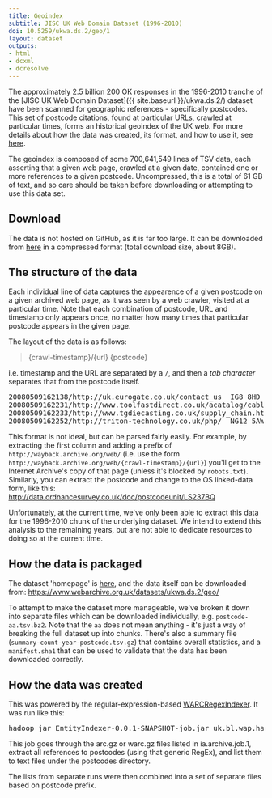 ```yaml
---
title: Geoindex
subtitle: JISC UK Web Domain Dataset (1996-2010)
doi: 10.5259/ukwa.ds.2/geo/1
layout: dataset
outputs:
- html
- dcxml
- dcresolve
---
```


The approximately 2.5 billion 200 OK responses in the 1996-2010 tranche of the [JISC UK Web Domain Dataset]({{ site.baseurl }}/ukwa.ds.2/) dataset have been scanned for geographic references - specifically postcodes. This set of postcode citations, found at particular URLs, crawled at particular times, forms an historical geoindex of the UK web. For more details about how the data was created, its format, and how to use it, see [here](https://github.com/ukwa/opendata/tree/gh-pages/ukwa.ds.2/geo).

The geoindex is composed of some 700,641,549 lines of TSV data, each asserting that a given web page, crawled at a given date, contained one or more references to a given postcode. Uncompressed, this is a total of 61 GB of text, and so care should be taken before downloading or attempting to use this data set.

Download
--------

The data is not hosted on GitHub, as it is far too large. It can be downloaded from [here](http://www.webarchive.org.uk/datasets/ukwa.ds.2/geo/) in a compressed format (total download size, about 8GB).


The structure of the data
-------------------------

Each individual line of data captures the appearence of a given postcode on a given archived web page, as it was seen by a web crawler, visited at a particular time. Note that each combination of postcode, URL and timestamp only appears once, no matter how many times that particular postcode appears in the given page.

The layout of the data is as follows:

> {crawl-timestamp}/{url} {postcode}

i.e. timestamp and the URL are separated by a `/`, and then a _tab character_ separates that from the postcode itself.

<pre>
20080509162138/http://uk.eurogate.co.uk/contact_us	IG8 8HD
20080509162231/http://www.toolfastdirect.co.uk/acatalog/cable_Reels_and_Extensions_240_Volt.html	ML2 7UR
20080509162233/http://www.tgdiecasting.co.uk/supply_chain.htm	DD3 9DL
20080509162252/http://triton-technology.co.uk/php/	NG12 5AW
</pre>

This format is not ideal, but can be parsed fairly easily. For example, by extracting the first column and adding a prefix 
of `http://wayback.archive.org/web/` (i.e. use the form `http://wayback.archive.org/web/{crawl-timestamp}/{url}`) you'll get to the Internet Archive's copy of that page (unless it's blocked by `robots.txt`). Similarly, you can extract the postcode and change to the OS linked-data form, like this: <http://data.ordnancesurvey.co.uk/doc/postcodeunit/LS237BQ>


Unfortunately, at the current time, we've only been able to extract this data for the 1996-2010 chunk of the underlying dataset. We intend to extend this analysis to the remaining years, but are not able to dedicate resources to doing so at the current time.

How the data is packaged
------------------------

The dataset 'homepage' is [here](http://data.webarchive.org.uk/opendata/ukwa.ds.2/geo/), and the data itself can be downloaded from: <https://www.webarchive.org.uk/datasets/ukwa.ds.2/geo/>

To attempt to make the dataset more manageable, we've broken it down into separate files which can be downloaded individually, e.g. `postcode-aa.tsv.bz2`. Note that the `aa` does not mean anything - it's just a way of breaking the full dataset up into chunks. There's also a summary file (`summary-count-year-postcode.tsv.gz`) that contains overall statistics, and a `manifest.sha1` that can be used to validate that the data has been downloaded correctly.

How the data was created
------------------------

This was powered by the regular-expression-based [WARCRegexIndexer](https://github.com/ukwa/webarchive-discovery/blob/master/warc-hadoop-recordreaders/src/main/java/uk/bl/wa/hadoop/regex/WARCRegexIndexer.java). It was run like this:

<pre>
hadoop jar EntityIndexer-0.0.1-SNAPSHOT-job.jar uk.bl.wap.hadoop.regex.WARCRegexIndexer ia.archives.job.1 postcodes "[A-Z]{1,2}[0-9R][0-9A-Z]? [0-9][ABD-HJLNP-UW-Z]{2}"
</pre>
  
This job goes through the arc.gz or warc.gz files listed in ia.archive.job.1, extract all references to postcodes (using that generic RegEx), and list them to text files under the postcodes directory. 

The lists from separate runs were then combined into a set of separate files based on postcode prefix.

